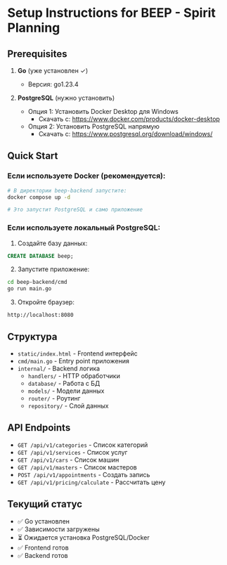 # Setup Instructions for BEEP - Spirit Planning

## Prerequisites

1. **Go** (уже установлен ✓)
   - Версия: go1.23.4

2. **PostgreSQL** (нужно установить)
   - Опция 1: Установить Docker Desktop для Windows
     - Скачать с: https://www.docker.com/products/docker-desktop
   - Опция 2: Установить PostgreSQL напрямую
     - Скачать с: https://www.postgresql.org/download/windows/

## Quick Start

### Если используете Docker (рекомендуется):

```bash
# В директории beep-backend запустите:
docker compose up -d

# Это запустит PostgreSQL и само приложение
```

### Если используете локальный PostgreSQL:

1. Создайте базу данных:
```sql
CREATE DATABASE beep;
```

2. Запустите приложение:
```bash
cd beep-backend/cmd
go run main.go
```

3. Откройте браузер:
```
http://localhost:8080
```

## Структура

- `static/index.html` - Frontend интерфейс
- `cmd/main.go` - Entry point приложения
- `internal/` - Backend логика
  - `handlers/` - HTTP обработчики
  - `database/` - Работа с БД
  - `models/` - Модели данных
  - `router/` - Роутинг
  - `repository/` - Слой данных

## API Endpoints

- `GET /api/v1/categories` - Список категорий
- `GET /api/v1/services` - Список услуг
- `GET /api/v1/cars` - Список машин
- `GET /api/v1/masters` - Список мастеров
- `POST /api/v1/appointments` - Создать запись
- `GET /api/v1/pricing/calculate` - Рассчитать цену

## Текущий статус

- ✅ Go установлен
- ✅ Зависимости загружены
- ⏳ Ожидается установка PostgreSQL/Docker
- ✅ Frontend готов
- ✅ Backend готов


